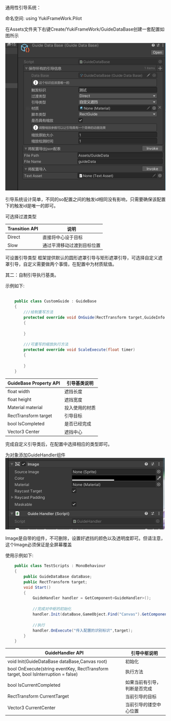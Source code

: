﻿通用性引导系统：

命名空间: using YukiFrameWork.Pilot

在Assets文件夹下右键Create/YukiFrameWork/GuideDataBase创建一套配置如图所示

![1](Texture/1.png)

引导系统设计简单，不同的so配置之间的触发id相同没有影响，只需要确保该配置下的触发id是唯一的即可。

可选择过渡类型

|Transition API|说明|
|---|----|
|Direct|直接将中心设于目标|
|Slow|通过平滑移动过渡到目标位置|

可设置引导类型 框架提供默认的圆形遮罩引导与矩形遮罩引导，可选择自定义遮罩引导，自定义需要做两个事情，在配置中为材质赋值。

其二：自制引导执行基类。

示例如下:

``` csharp

    public class CustomGuide : GuideBase
    {
        ///绘制重写方法
        protected override void OnGuide(RectTransform target,GuideInfo info)
        {
            
        }

        ///可重写的缩放执行方法
        protected override void ScaleExecute(float timer)
        {
            
        }
    }

```

|GuideBase Property API|引导基类说明|
|----|----|
|float width|遮挡长度|
|float height|遮挡宽度|
|Material material|投入使用的材质|
|RectTransform target|引导目标|
|bool IsCompleted|是否已经完成|
|Vector3 Center|遮挡中心|

完成自定义引导类后，在配置中选择相应的类型即可。

为对象添加GuideHandler组件
![2](Texture/2.png)

Image是自带的组件，不可删除，设置好遮挡的颜色以及透明度即可。但请注意，这个Image必须保证是全屏幕覆盖

使用示例如下:

``` csharp
    public class TestScripts : MonoBehaviour
    {
        public GuideDataBase dataBase;
        public RectTransform target;
        void Start()
        {
            GuideHandler handler = GetComponent<GuideHandler>();

            //完成对中枢的初始化
            handler.Init(dataBase,GameObject.Find("Canvas").GetComponent<Canvas>());

            //执行
            handler.OnExecute("传入配置的识别标识",target);
        }
    }
```

|GuideHandler API|引导中枢说明|
|--|--|
|void Init(GuideDataBase dataBase,Canvas root)|初始化|
|bool OnExecute(string eventKey, RectTransform target, bool IsInterruption = false)|执行方法|
|bool IsCurrentCompleted|如果当前有引导，判断是否完成|
|RectTransform CurrentTarget|当前引导的目标|
|Vector3 CurrentCenter|当前引导的镂空中心位置|